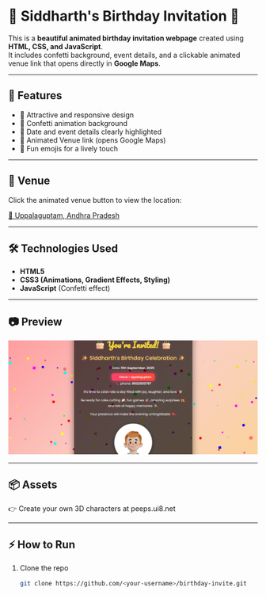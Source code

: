 # 🎂 Siddharth's Birthday Invitation 🎉

This is a **beautiful animated birthday invitation webpage** created using **HTML, CSS, and JavaScript**.  
It includes confetti background, event details, and a clickable animated venue link that opens directly in **Google Maps**.

---

## 🚀 Features
- 🎨 Attractive and responsive design  
- 🎉 Confetti animation background  
- 📅 Date and event details clearly highlighted  
- 📍 Animated Venue link (opens Google Maps)  
- 🥳 Fun emojis for a lively touch  

---

## 📍 Venue
Click the animated venue button to view the location:  

[📍 Uppalaguptam, Andhra Pradesh](https://www.google.com/maps/place/Uppalaguptam,+Andhra+Pradesh+533222/@16.552299,82.0965581,15z)

---

## 🛠️ Technologies Used
- **HTML5**  
- **CSS3 (Animations, Gradient Effects, Styling)**  
- **JavaScript** (Confetti effect)  

---

## 📷 Preview
![Preview Screenshot](./screenshot.png)

---
## 📦 Assets
👉 Create your own 3D characters at peeps.ui8.net

---

## ⚡ How to Run
1. Clone the repo  
   ```bash
   git clone https://github.com/<your-username>/birthday-invite.git
